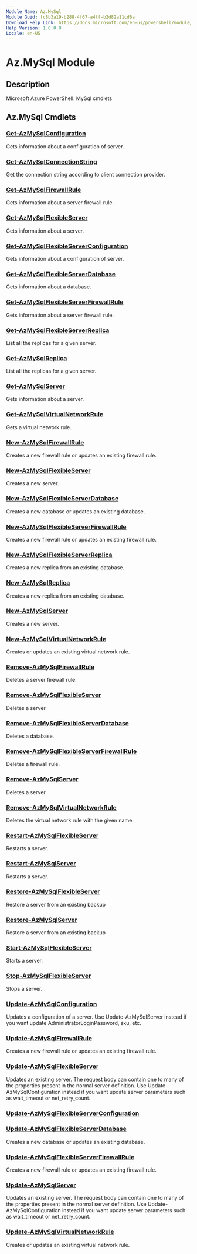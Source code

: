 ```yaml
---
Module Name: Az.MySql
Module Guid: fc8b3a19-b288-4f67-a4ff-b2d82a11cd6a
Download Help Link: https://docs.microsoft.com/en-us/powershell/module/az.mysql
Help Version: 1.0.0.0
Locale: en-US
---
```


# Az.MySql Module
## Description
Microsoft Azure PowerShell: MySql cmdlets

## Az.MySql Cmdlets
### [Get-AzMySqlConfiguration](Get-AzMySqlConfiguration.md)
Gets information about a configuration of server.

### [Get-AzMySqlConnectionString](Get-AzMySqlConnectionString.md)
Get the connection string according to client connection provider.

### [Get-AzMySqlFirewallRule](Get-AzMySqlFirewallRule.md)
Gets information about a server firewall rule.

### [Get-AzMySqlFlexibleServer](Get-AzMySqlFlexibleServer.md)
Gets information about a server.

### [Get-AzMySqlFlexibleServerConfiguration](Get-AzMySqlFlexibleServerConfiguration.md)
Gets information about a configuration of server.

### [Get-AzMySqlFlexibleServerDatabase](Get-AzMySqlFlexibleServerDatabase.md)
Gets information about a database.

### [Get-AzMySqlFlexibleServerFirewallRule](Get-AzMySqlFlexibleServerFirewallRule.md)
Gets information about a server firewall rule.

### [Get-AzMySqlFlexibleServerReplica](Get-AzMySqlFlexibleServerReplica.md)
List all the replicas for a given server.

### [Get-AzMySqlReplica](Get-AzMySqlReplica.md)
List all the replicas for a given server.

### [Get-AzMySqlServer](Get-AzMySqlServer.md)
Gets information about a server.

### [Get-AzMySqlVirtualNetworkRule](Get-AzMySqlVirtualNetworkRule.md)
Gets a virtual network rule.

### [New-AzMySqlFirewallRule](New-AzMySqlFirewallRule.md)
Creates a new firewall rule or updates an existing firewall rule.

### [New-AzMySqlFlexibleServer](New-AzMySqlFlexibleServer.md)
Creates a new server.

### [New-AzMySqlFlexibleServerDatabase](New-AzMySqlFlexibleServerDatabase.md)
Creates a new database or updates an existing database.

### [New-AzMySqlFlexibleServerFirewallRule](New-AzMySqlFlexibleServerFirewallRule.md)
Creates a new firewall rule or updates an existing firewall rule.

### [New-AzMySqlFlexibleServerReplica](New-AzMySqlFlexibleServerReplica.md)
Creates a new replica from an existing database.

### [New-AzMySqlReplica](New-AzMySqlReplica.md)
Creates a new replica from an existing database.

### [New-AzMySqlServer](New-AzMySqlServer.md)
Creates a new server.

### [New-AzMySqlVirtualNetworkRule](New-AzMySqlVirtualNetworkRule.md)
Creates or updates an existing virtual network rule.

### [Remove-AzMySqlFirewallRule](Remove-AzMySqlFirewallRule.md)
Deletes a server firewall rule.

### [Remove-AzMySqlFlexibleServer](Remove-AzMySqlFlexibleServer.md)
Deletes a server.

### [Remove-AzMySqlFlexibleServerDatabase](Remove-AzMySqlFlexibleServerDatabase.md)
Deletes a database.

### [Remove-AzMySqlFlexibleServerFirewallRule](Remove-AzMySqlFlexibleServerFirewallRule.md)
Deletes a firewall rule.

### [Remove-AzMySqlServer](Remove-AzMySqlServer.md)
Deletes a server.

### [Remove-AzMySqlVirtualNetworkRule](Remove-AzMySqlVirtualNetworkRule.md)
Deletes the virtual network rule with the given name.

### [Restart-AzMySqlFlexibleServer](Restart-AzMySqlFlexibleServer.md)
Restarts a server.

### [Restart-AzMySqlServer](Restart-AzMySqlServer.md)
Restarts a server.

### [Restore-AzMySqlFlexibleServer](Restore-AzMySqlFlexibleServer.md)
Restore a server from an existing backup

### [Restore-AzMySqlServer](Restore-AzMySqlServer.md)
Restore a server from an existing backup

### [Start-AzMySqlFlexibleServer](Start-AzMySqlFlexibleServer.md)
Starts a server.

### [Stop-AzMySqlFlexibleServer](Stop-AzMySqlFlexibleServer.md)
Stops a server.

### [Update-AzMySqlConfiguration](Update-AzMySqlConfiguration.md)
Updates a configuration of a server.
Use Update-AzMySqlServer instead if you want update AdministratorLoginPassword, sku, etc.

### [Update-AzMySqlFirewallRule](Update-AzMySqlFirewallRule.md)
Creates a new firewall rule or updates an existing firewall rule.

### [Update-AzMySqlFlexibleServer](Update-AzMySqlFlexibleServer.md)
Updates an existing server.
The request body can contain one to many of the properties present in the normal server definition.
Use Update-AzMySqlConfiguration instead if you want update server parameters such as wait_timeout or net_retry_count.

### [Update-AzMySqlFlexibleServerConfiguration](Update-AzMySqlFlexibleServerConfiguration.md)


### [Update-AzMySqlFlexibleServerDatabase](Update-AzMySqlFlexibleServerDatabase.md)
Creates a new database or updates an existing database.

### [Update-AzMySqlFlexibleServerFirewallRule](Update-AzMySqlFlexibleServerFirewallRule.md)
Creates a new firewall rule or updates an existing firewall rule.

### [Update-AzMySqlServer](Update-AzMySqlServer.md)
Updates an existing server.
The request body can contain one to many of the properties present in the normal server definition.
Use Update-AzMySqlConfiguration instead if you want update server parameters such as wait_timeout or net_retry_count.

### [Update-AzMySqlVirtualNetworkRule](Update-AzMySqlVirtualNetworkRule.md)
Creates or updates an existing virtual network rule.

